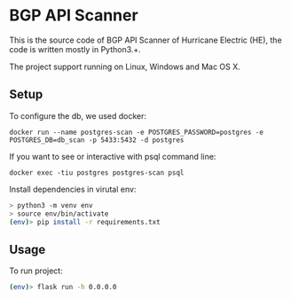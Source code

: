 # BGP API Scanner

This is the source code of BGP API Scanner of Hurricane Electric (HE), the code is written mostly in Python3.+.

The project support running on Linux, Windows and Mac OS X.

## Setup

To configure the db, we used docker:

```
docker run --name postgres-scan -e POSTGRES_PASSWORD=postgres -e POSTGRES_DB=db_scan -p 5433:5432 -d postgres
```

If you want to see or interactive with psql command line:

```
docker exec -tiu postgres postgres-scan psql
```

Install dependencies in virutal env:

```bash
> python3 -m venv env
> source env/bin/activate
(env)> pip install -r requirements.txt
```

## Usage

To run project:

```bash
(env)> flask run -h 0.0.0.0
```
